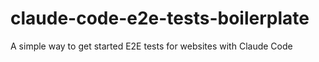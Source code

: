 # claude-code-e2e-tests-boilerplate
A simple way to get started E2E tests for websites with Claude Code
